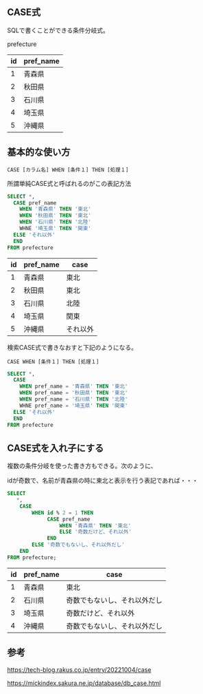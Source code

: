 ## CASE式

SQLで書くことができる条件分岐式。

prefecture

id|pref_name|
--|--
1|青森県
2|秋田県
3|石川県
4|埼玉県
5|沖縄県

## 基本的な使い方

`CASE [カラム名] WHEN [条件１] THEN [処理１]`

所謂単純CASE式と呼ばれるのがこの表記方法

```SQL
SELECT *,
  CASE pref_name
    WHEN '青森県' THEN '東北'
    WHEN '秋田県' THEN '東北'
    WHEN '石川県' THEN '北陸'
    WHNE '埼玉県' THEN '関東'
  ELSE 'それ以外'
  END
FROM prefecture
```

id|pref_name|case
--|--|--
1|青森県|東北
2|秋田県|東北
3|石川県|北陸
4|埼玉県|関東
5|沖縄県|それ以外

検索CASE式で書きなおすと下記のようになる。

`CASE WHEN [条件１] THEN [処理１]`

```SQL
SELECT *,
  CASE
    WHEN pref_name = '青森県' THEN '東北'
    WHEN pref_name = '秋田県' THEN '東北'
    WHEN pref_name = '石川県' THEN '北陸'
    WHNE pref_name = '埼玉県' THEN '関東'
  ELSE 'それ以外'
  END
FROM prefecture
```

## CASE式を入れ子にする

複数の条件分岐を使った書き方もできる。次のように、

idが奇数で、名前が青森県の時に東北と表示を行う表記であれば・・・

```SQL
SELECT
   *,
    CASE 
        WHEN id % 2 = 1 THEN
             CASE pref_name
                 WHEN '青森県' THEN '東北'
                 ELSE '奇数だけど、それ以外'
             END
        ELSE '奇数でもないし、それ以外だし'
    END
FROM prefecture;
```

id|pref_name|case
--|--|--
1|青森県|東北
2|石川県|奇数でもないし、それ以外だし
3|埼玉県|奇数だけど、それ以外
4|沖縄県|奇数でもないし、それ以外だし


## 参考

https://tech-blog.rakus.co.jp/entry/20221004/case

https://mickindex.sakura.ne.jp/database/db_case.html
